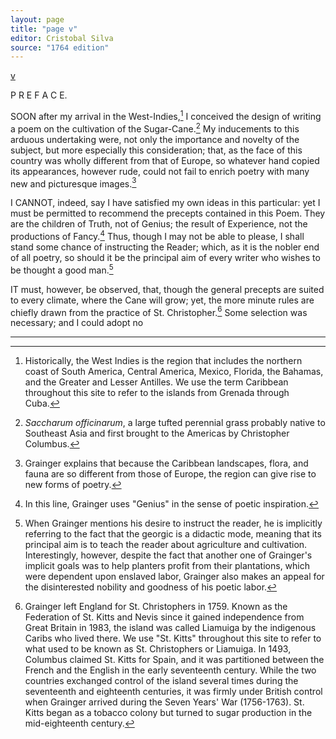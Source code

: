 ```yaml
---
layout: page
title: "page v"
editor: Cristobal Silva
source: "1764 edition"
---
```



<!--note last line: final 's' in St. Christophers of ECCO version was inserted manually; also, no period-->

[v]()

P R E F A C E.

SOON after my arrival in the West-Indies,[^fvn1] I conceived the design of writing a poem on the cultivation of the Sugar-Cane.[^fvn2] My inducements to this arduous undertaking were, not only the importance and novelty of the subject, but more especially this consideration; that, as the face of this country was wholly different from that of Europe, so whatever hand copied its appearances, however rude, could not fail to enrich poetry with many new and picturesque images.[^fvn3]

I CANNOT, indeed, say I have satisfied my own ideas in this particular: yet I must be permitted to recommend the precepts contained in this Poem. They are the children of Truth, not of Genius; the result of Experience, not the productions of Fancy.[^fvn4] Thus, though I may not be able to please, I shall stand some chance of instructing the Reader; which, as it is the nobler end of all poetry, so should it be the principal aim of every writer who wishes to be thought a good man.[^fvn5]

IT must, however, be observed, that, though the general precepts are suited to every climate, where the Cane will grow; yet, the more minute rules are chiefly drawn from the practice of St. Christopher.[^fvn6] Some selection was necessary; and I could adopt no


[^fvn1]: Historically, the West Indies is the region that includes the northern coast of South America, Central America, Mexico, Florida, the Bahamas, and the Greater and Lesser Antilles. We use the term Caribbean throughout this site to refer to the islands from Grenada through Cuba.  

[^fvn2]: *Saccharum officinarum*, a large tufted perennial grass probably native to Southeast Asia and first brought to the Americas by Christopher Columbus.

[^fvn3]: Grainger explains that because the Caribbean landscapes, flora, and fauna are so different from those of Europe, the region can give rise to new forms of poetry.

[^fvn4]: In this line, Grainger uses "Genius" in the sense of poetic inspiration.  

[^fvn5]: When Grainger mentions his desire to instruct the reader, he is implicitly referring to the fact that the georgic is a didactic mode, meaning that its principal aim is to teach the reader about agriculture and cultivation. Interestingly, however, despite the fact that another one of Grainger's implicit goals was to help planters profit from their plantations, which were dependent upon enslaved labor, Grainger also makes an appeal for the disinterested nobility and goodness of his poetic labor.  

[^fvn6]: Grainger left England for St. Christophers in 1759. Known as the Federation of St. Kitts and Nevis since it gained independence from Great Britain in 1983, the island was called Liamuiga by the indigenous Caribs who lived there. We use "St. Kitts" throughout this site to refer to what used to be known as St. Christophers or Liamuiga. In 1493, Columbus claimed St. Kitts for Spain, and it was partitioned between the French and the English in the early seventeenth century. While the two countries exchanged control of the island several times during the seventeenth and eighteenth centuries, it was firmly under British control when Grainger arrived during the Seven Years' War (1756-1763). St. Kitts began as a tobacco colony but turned to sugar production in the mid-eighteenth century.

---
